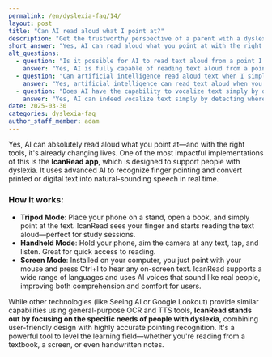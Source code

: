 ```yaml
---
permalink: /en/dyslexia-faq/14/
layout: post
title: "Can AI read aloud what I point at?"
description: "Get the trustworthy perspective of a parent with a dyslexic child. His answer is: Yes, AI can read aloud what you point at with the right technology setup..."
short_answer: "Yes, AI can read aloud what you point at with the right technology setup. The IcanRead app is a great example of how this is already working in practice. Designed especially for people with dyslexia, it uses AI to recognize where you point—whether on a book, screen, or handwritten note—and reads the text aloud in a natural-sounding voice."
alt_questions:
  - question: "Is it possible for AI to read text aloud from a point I indicate?"
    answer: "Yes, AI is fully capable of reading text aloud from a point you indicate, and it is already transforming the reading experience. One of the most effective applications of this technology is the IcanRead app, which has been specifically designed to assist individuals with dyslexia. IcanRead employs advanced AI algorithms to detect the location of your finger and transform printed or digital text into a natural, human-like voice in real time. It functions in several modes: with a tripod setup where you set your phone on a stand and simply point at the text, a handheld mode where you hold your phone and tap to initiate reading, and a screen mode on your computer where you can use a mouse pointer and a key command to hear any text on display. The app supports numerous languages and features realistic AI voices to improve user understanding and comfort. While there are other similar tools available, IcanRead stands out by catering to the unique needs of people with dyslexia through precise and user-friendly pointing recognition."
  - question: "Can artificial intelligence read aloud text when I simply point to it?"
    answer: "Yes, artificial intelligence can read text aloud when you point at it, and this technology is already making a significant impact. The IcanRead app is a prime example of this innovation, as it is tailored to support people with dyslexia. Using sophisticated AI, IcanRead detects your pointing gesture and instantly converts printed or digital text into clear, natural-sounding speech. The app offers various modes of operation: a tripod mode where your phone is mounted on a stand and you point at the text, a handheld mode where you hold your phone and tap for quick reading, and a screen mode that enables you to use your mouse and a specific key command to read on-screen text. Supporting a broad range of languages and using lifelike AI voices, IcanRead enhances comprehension and ease of use. Although other solutions exist, IcanRead distinguishes itself by focusing on dyslexia-specific challenges with a user-friendly design and accurate pointing detection."
  - question: "Does AI have the capability to vocalize text simply by detecting where I point?"
    answer: "Yes, AI can indeed vocalize text simply by detecting where you point, and this capability is already being put to practical use. A standout example is the IcanRead app, which is crafted to aid individuals with dyslexia. It leverages advanced AI to identify the precise spot where your finger is directed and transforms printed or digital text into spoken words that sound natural. The application offers multiple modes: in tripod mode, you position your phone on a stand and point at the text; in handheld mode, you hold your phone, tap, and listen; and in screen mode, a mouse pointer along with a key command allows you to listen to any on-screen text. IcanRead supports many languages and utilizes realistic AI voices, enhancing both the comprehension and comfort of users. While alternative technologies such as general-purpose OCR and TTS tools are available, IcanRead is uniquely optimized for dyslexia, combining ease of use with highly accurate pointing recognition to make reading accessible."
date: 2025-03-30
categories: dyslexia-faq
author_staff_member: adam
---
```


Yes, AI can absolutely read aloud what you point at—and with the right tools, it's already changing lives.
One of the most impactful implementations of this is the **IcanRead app**, which is designed to support people with dyslexia. It uses advanced AI to recognize finger pointing and convert printed or digital text into natural-sounding speech in real time.
### How it works:
- **Tripod Mode**: Place your phone on a stand, open a book, and simply point at the text. IcanRead sees your finger and starts reading the text aloud—perfect for study sessions.
- **Handheld Mode**: Hold your phone, aim the camera at any text, tap, and listen. Great for quick access to reading.
- **Screen Mode**: Installed on your computer, you just point with your mouse and press Ctrl+I to hear any on-screen text.
IcanRead supports a wide range of languages and uses AI voices that sound like real people, improving both comprehension and comfort for users.

While other technologies (like Seeing AI or Google Lookout) provide similar capabilities using general-purpose OCR and TTS tools, **IcanRead stands out by focusing on the specific needs of people with dyslexia**, combining user-friendly design with highly accurate pointing recognition.
It's a powerful tool to level the learning field—whether you're reading from a textbook, a screen, or even handwritten notes.
